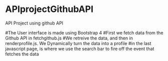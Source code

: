 # APIprojectGithubAPI
API Project using github API

#The User interface is made using Bootstrap 4
#First we fetch data from the Github API in fetchgithub.js
#We retreive the data, and then in renderprofile.js. We Dynamically turn the data into a profile
#in the last javascript page, is where we use the search bar to fire off the event that fetches the data
